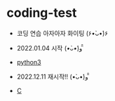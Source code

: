 # coding-test
- 코딩 연습 아자아자 화이팅 (۶•̀ᴗ•́)۶

- 2022.01.04 시작 (*•̀ᴗ•́*)و ̑̑
- [python3](./old)

- 2022.12.11 재시작!! (•̀ᴗ•́)و ̑̑
- [C](./C)
